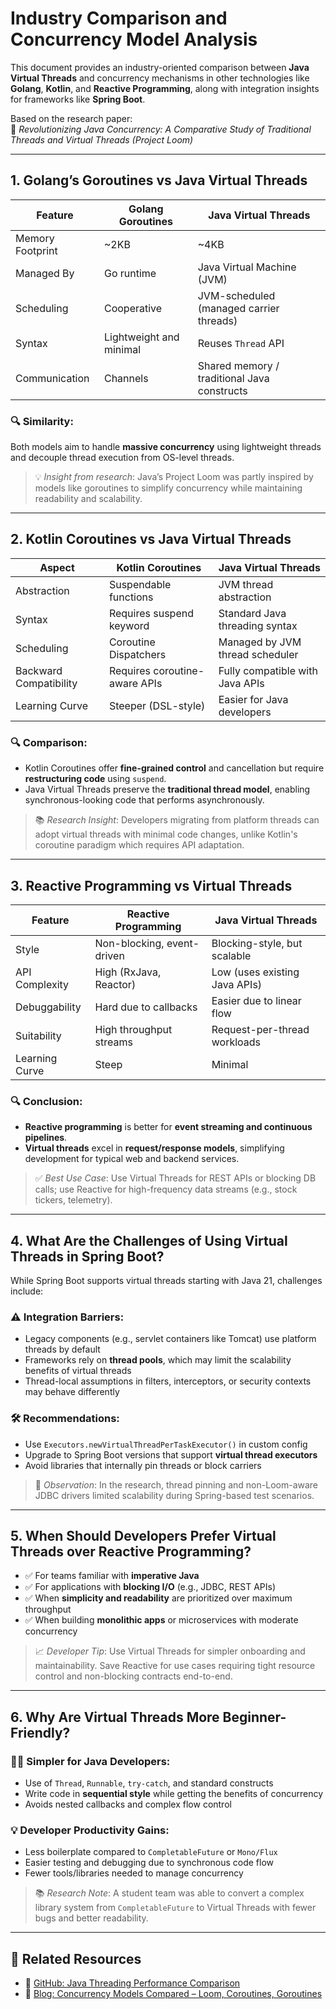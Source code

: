 # Industry Comparison and Concurrency Model Analysis

This document provides an industry-oriented comparison between **Java Virtual Threads** and concurrency mechanisms in other technologies like **Golang**, **Kotlin**, and **Reactive Programming**, along with integration insights for frameworks like **Spring Boot**.

Based on the research paper:  
📄 *Revolutionizing Java Concurrency: A Comparative Study of Traditional Threads and Virtual Threads (Project Loom)*

---

## 1. Golang’s Goroutines vs Java Virtual Threads

| Feature               | Golang Goroutines          | Java Virtual Threads           |
|-----------------------|----------------------------|--------------------------------|
| Memory Footprint      | ~2KB                       | ~4KB                           |
| Managed By            | Go runtime                 | Java Virtual Machine (JVM)     |
| Scheduling            | Cooperative                | JVM-scheduled (managed carrier threads) |
| Syntax                | Lightweight and minimal    | Reuses `Thread` API            |
| Communication         | Channels                   | Shared memory / traditional Java constructs |

### 🔍 Similarity:
Both models aim to handle **massive concurrency** using lightweight threads and decouple thread execution from OS-level threads.

> 💡 *Insight from research*: Java’s Project Loom was partly inspired by models like goroutines to simplify concurrency while maintaining readability and scalability.

---

## 2. Kotlin Coroutines vs Java Virtual Threads

| Aspect                | Kotlin Coroutines          | Java Virtual Threads           |
|-----------------------|----------------------------|--------------------------------|
| Abstraction           | Suspendable functions      | JVM thread abstraction         |
| Syntax                | Requires suspend keyword   | Standard Java threading syntax |
| Scheduling            | Coroutine Dispatchers      | Managed by JVM thread scheduler|
| Backward Compatibility| Requires coroutine-aware APIs | Fully compatible with Java APIs |
| Learning Curve        | Steeper (DSL-style)        | Easier for Java developers     |

### 🔍 Comparison:
- Kotlin Coroutines offer **fine-grained control** and cancellation but require **restructuring code** using `suspend`.
- Java Virtual Threads preserve the **traditional thread model**, enabling synchronous-looking code that performs asynchronously.

> 📚 *Research Insight*: Developers migrating from platform threads can adopt virtual threads with minimal code changes, unlike Kotlin's coroutine paradigm which requires API adaptation.

---

## 3. Reactive Programming vs Virtual Threads

| Feature               | Reactive Programming       | Java Virtual Threads           |
|-----------------------|----------------------------|--------------------------------|
| Style                 | Non-blocking, event-driven | Blocking-style, but scalable   |
| API Complexity        | High (RxJava, Reactor)     | Low (uses existing Java APIs)  |
| Debuggability         | Hard due to callbacks      | Easier due to linear flow      |
| Suitability           | High throughput streams    | Request-per-thread workloads   |
| Learning Curve        | Steep                      | Minimal                        |

### 🔍 Conclusion:
- **Reactive programming** is better for **event streaming and continuous pipelines**.
- **Virtual threads** excel in **request/response models**, simplifying development for typical web and backend services.

> ✅ *Best Use Case*: Use Virtual Threads for REST APIs or blocking DB calls; use Reactive for high-frequency data streams (e.g., stock tickers, telemetry).

---

## 4. What Are the Challenges of Using Virtual Threads in Spring Boot?

While Spring Boot supports virtual threads starting with Java 21, challenges include:

### ⚠️ Integration Barriers:
- Legacy components (e.g., servlet containers like Tomcat) use platform threads by default
- Frameworks rely on **thread pools**, which may limit the scalability benefits of virtual threads
- Thread-local assumptions in filters, interceptors, or security contexts may behave differently

### 🛠 Recommendations:
- Use `Executors.newVirtualThreadPerTaskExecutor()` in custom config
- Upgrade to Spring Boot versions that support **virtual thread executors**
- Avoid libraries that internally pin threads or block carriers

> 🔬 *Observation*: In the research, thread pinning and non-Loom-aware JDBC drivers limited scalability during Spring-based test scenarios.

---

## 5. When Should Developers Prefer Virtual Threads over Reactive Programming?

- ✅ For teams familiar with **imperative Java**
- ✅ For applications with **blocking I/O** (e.g., JDBC, REST APIs)
- ✅ When **simplicity and readability** are prioritized over maximum throughput
- ✅ When building **monolithic apps** or microservices with moderate concurrency

> 📈 *Developer Tip*: Use Virtual Threads for simpler onboarding and maintainability. Save Reactive for use cases requiring tight resource control and non-blocking contracts end-to-end.

---

## 6. Why Are Virtual Threads More Beginner-Friendly?

### 🧑‍💻 Simpler for Java Developers:
- Use of `Thread`, `Runnable`, `try-catch`, and standard constructs
- Write code in **sequential style** while getting the benefits of concurrency
- Avoids nested callbacks and complex flow control

### 💡 Developer Productivity Gains:
- Less boilerplate compared to `CompletableFuture` or `Mono/Flux`
- Easier testing and debugging due to synchronous code flow
- Fewer tools/libraries needed to manage concurrency

> 📚 *Research Note*: A student team was able to convert a complex library system from `CompletableFuture` to Virtual Threads with fewer bugs and better readability.

---

## 📁 Related Resources

- 🔗 [GitHub: Java Threading Performance Comparison](https://github.com/adityadevraj699/revolutionizing-java-concurrency)
- 🔗 [Blog: Concurrency Models Compared – Loom, Coroutines, Goroutines](https://nextgenjavaconcurrency.adityadevraj699.online/)
